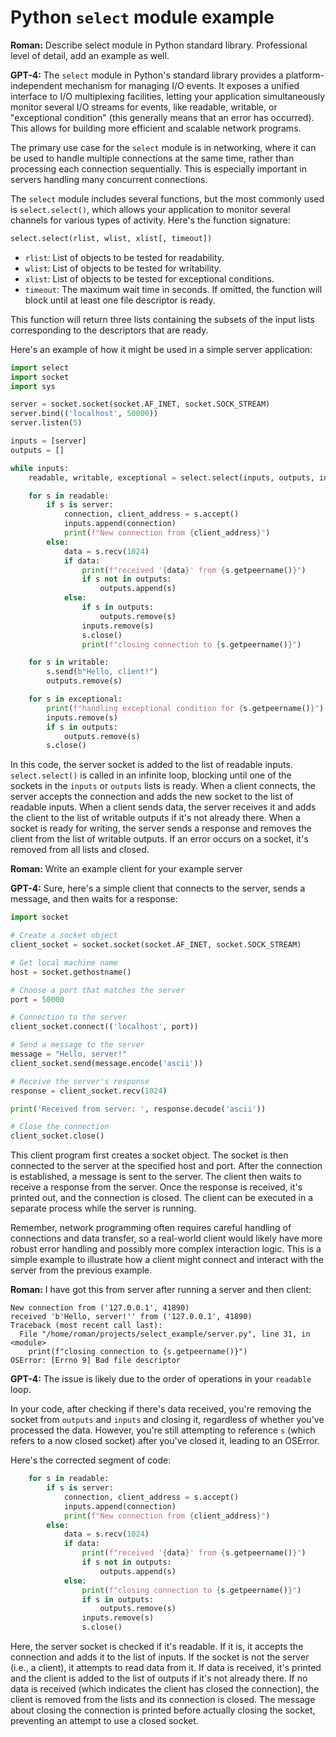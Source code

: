 # Python `select` module example

**Roman:** Describe select module in Python standard library. Professional level of detail,
add an example as well.

**GPT-4:** The `select` module in Python's standard library provides a
platform-independent mechanism for managing I/O events. It exposes a unified
interface to I/O multiplexing facilities, letting your application
simultaneously monitor several I/O streams for events, like readable, writable,
or "exceptional condition" (this generally means that an error has occurred).
This allows for building more efficient and scalable network programs.

The primary use case for the `select` module is in networking, where it can be
used to handle multiple connections at the same time, rather than processing
each connection sequentially. This is especially important in servers handling
many concurrent connections.

The `select` module includes several functions, but the most commonly used is
`select.select()`, which allows your application to monitor several channels for
various types of activity. Here's the function signature:

```python
select.select(rlist, wlist, xlist[, timeout])
```

- `rlist`: List of objects to be tested for readability.
- `wlist`: List of objects to be tested for writability.
- `xlist`: List of objects to be tested for exceptional conditions.
- `timeout`: The maximum wait time in seconds. If omitted, the function will
  block until at least one file descriptor is ready. 

This function will return three lists containing the subsets of the input lists
corresponding to the descriptors that are ready.

Here's an example of how it might be used in a simple server application:

```python
import select
import socket
import sys

server = socket.socket(socket.AF_INET, socket.SOCK_STREAM)
server.bind(('localhost', 50000))
server.listen(5)

inputs = [server]
outputs = []

while inputs:
    readable, writable, exceptional = select.select(inputs, outputs, inputs)

    for s in readable:
        if s is server:
            connection, client_address = s.accept()
            inputs.append(connection)
            print(f"New connection from {client_address}")
        else:
            data = s.recv(1024)
            if data:
                print(f"received '{data}' from {s.getpeername()}")
                if s not in outputs:
                    outputs.append(s)
            else:
                if s in outputs:
                    outputs.remove(s)
                inputs.remove(s)
                s.close()
                print(f"closing connection to {s.getpeername()}")

    for s in writable:
        s.send(b"Hello, client!")
        outputs.remove(s)

    for s in exceptional:
        print(f"handling exceptional condition for {s.getpeername()}")
        inputs.remove(s)
        if s in outputs:
            outputs.remove(s)
        s.close()
```

In this code, the server socket is added to the list of readable inputs.
`select.select()` is called in an infinite loop, blocking until one of the
sockets in the `inputs` or `outputs` lists is ready. When a client connects, the
server accepts the connection and adds the new socket to the list of readable
inputs. When a client sends data, the server receives it and adds the client to
the list of writable outputs if it's not already there. When a socket is ready
for writing, the server sends a response and removes the client from the list of
writable outputs. If an error occurs on a socket, it's removed from all lists
and closed.

**Roman:** Write an example client for your example server

**GPT-4:** Sure, here's a simple client that connects to the server, sends a
message, and then waits for a response:

```python
import socket

# Create a socket object
client_socket = socket.socket(socket.AF_INET, socket.SOCK_STREAM)

# Get local machine name
host = socket.gethostname() 

# Choose a port that matches the server
port = 50000

# Connection to the server
client_socket.connect(('localhost', port))

# Send a message to the server
message = "Hello, server!"
client_socket.send(message.encode('ascii'))

# Receive the server's response
response = client_socket.recv(1024)

print('Received from server: ', response.decode('ascii'))

# Close the connection
client_socket.close()
```

This client program first creates a socket object. The socket is then connected
to the server at the specified host and port. After the connection is
established, a message is sent to the server. The client then waits to receive a
response from the server. Once the response is received, it's printed out, and
the connection is closed. The client can be executed in a separate process while
the server is running.

Remember, network programming often requires careful handling of connections and
data transfer, so a real-world client would likely have more robust error
handling and possibly more complex interaction logic. This is a simple example
to illustrate how a client might connect and interact with the server from the
previous example.

**Roman:** I have got this from server after running a server and then client:

```
New connection from ('127.0.0.1', 41890)
received 'b'Hello, server!'' from ('127.0.0.1', 41890)
Traceback (most recent call last):
  File "/home/roman/projects/select_example/server.py", line 31, in <module>
    print(f"closing connection to {s.getpeername()}")
OSError: [Errno 9] Bad file descriptor
```

**GPT-4:** The issue is likely due to the order of operations in your `readable` loop.

In your code, after checking if there's data received, you're removing the socket from `outputs` and `inputs` and closing it, regardless of whether you've processed the data. However, you're still attempting to reference `s` (which refers to a now closed socket) after you've closed it, leading to an OSError.

Here's the corrected segment of code:

```python
    for s in readable:
        if s is server:
            connection, client_address = s.accept()
            inputs.append(connection)
            print(f"New connection from {client_address}")
        else:
            data = s.recv(1024)
            if data:
                print(f"received '{data}' from {s.getpeername()}")
                if s not in outputs:
                    outputs.append(s)
            else:
                print(f"closing connection to {s.getpeername()}")
                if s in outputs:
                    outputs.remove(s)
                inputs.remove(s)
                s.close()
```

Here, the server socket is checked if it's readable. If it is, it accepts the connection and adds it to the list of inputs. If the socket is not the server (i.e., a client), it attempts to read data from it. If data is received, it's printed and the client is added to the list of outputs if it's not already there. If no data is received (which indicates the client has closed the connection), the client is removed from the lists and its connection is closed. The message about closing the connection is printed before actually closing the socket, preventing an attempt to use a closed socket.